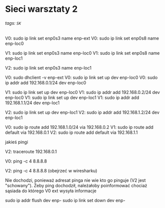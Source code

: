 # Sieci warsztaty 2
###### tags: `SK`

V0: sudo ip link set enp0s3 name enp-ext
V0: sudo ip link set enp0s8 name enp-loc0

V1: sudo ip link set enp0s3 name enp-loc0
V1: sudo ip link set enp0s8 name enp-loc1

V2: sudo ip link set enp0s3 name enp-loc1

V0: sudo dhclient -v enp-ext
V0: sudo ip link set up dev enp-loc0
V0: sudo ip addr add 192.168.0.1/24 dev enp-loc0

V1: sudo ip link set up dev enp-loc0
V1: sudo ip addr add 192.168.0.2/24 dev enp-loc0
V1: sudo ip link set up dev enp-loc1
V1: sudo ip addr add 192.168.1.1/24 dev enp-loc1

V2: sudo ip link set up dev enp-loc1
V2: sudo ip addr add 192.168.1.2/24 dev enp-loc1

V0: sudo ip route add 192.168.1.0/24 via 192.168.0.2
V1: sudo ip route add default via 192.168.0.1
V2: sudo ip route add default via 192.168.1.1

jakieś pingi

V2: traceroute 192.168.0.1

V0: ping -c 4 8.8.8.8

V2: ping -c 4 8.8.8.8 (obejrzeć w wiresharku)

Nie dochodzi, ponieważ adresat pinga nie wie kto go pinguje (V2 jest "schowany"). Żeby ping dochodził, należałoby poinformować chociaż sąsiada do którego V0 ext wysyła informacje

sudo ip addr flush dev enp-
sudo ip link set down dev enp-

